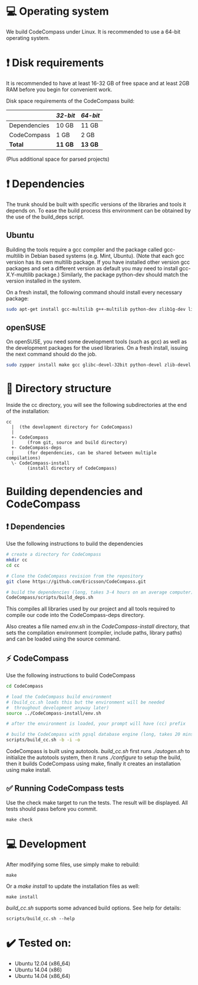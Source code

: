 # :computer: Operating system
We build CodeCompass under Linux. It is recommended to use a 64-bit operating system.

# :exclamation: Disk requirements
It is recommended to have at least 16-32 GB of free space and at least 2GB RAM before you begin for convenient work.


Disk space requirements of the CodeCompass build:

|              | *32-bit*  | *64-bit*  |
| ------------ | --------- | --------  |
| Dependencies | 10 GB     | 11 GB     |
| CodeCompass  | 1 GB      | 2 GB      |
| **Total**    | **11 GB** | **13 GB** |

(Plus additional space for parsed projects)

# :exclamation: Dependencies
The trunk should be built with specific versions of the libraries and tools it depends on. To ease the build process this environment can be obtained by the use of the build_deps script.

## Ubuntu
Building the tools require a gcc compiler and the package called gcc-multilib in Debian based systems (e.g. Mint, Ubuntu). (Note that each gcc version has its own multilib package. If you have installed other version gcc packages and set a different version as default you may need to install gcc-X.Y-multilib package.) Similarly, the package python-dev should match the version installed in the system.

On a fresh install, the following command should install every necessary package:
```bash
sudo apt-get install gcc-multilib g++-multilib python-dev zlib1g-dev libssl-dev texinfo
```

## openSUSE

On openSUSE, you need some development tools (such as gcc) as well as the development packages for the used libraries. On a fresh install, issuing the next command should do the job.
```bash
sudo zypper install make gcc glibc-devel-32bit python-devel zlib-devel patch libopenssl-devel subversion texinfo
```

# :file_folder: Directory structure
Inside the cc directory, you will see the following subdirectories at the end of the installation:
```
cc
  |  (the development directory for CodeCompass)
  |
  +- CodeCompass
  |     (from git, source and build directory)
  +- CodeCompass-deps
  |     (for dependencies, can be shared between multiple compilations)
  \- CodeCompass-install
        (install directory of CodeCompass)
```
# Building dependencies and CodeCompass

## :exclamation: Dependencies

Use the following instructions to build the dependencies
```bash
# create a directory for CodeCompass
mkdir cc
cd cc

# Clone the CodeCompass revision from the repository
git clone https://github.com/Ericsson/CodeCompass.git

# build the dependencies (long, takes 3-4 hours on an average computer)
CodeCompass/scripts/build_deps.sh
```
This compiles all libraries used by our project and all tools required to compile our code into the CodeCompass-deps directory.

Also creates a file named *env.sh* in the *CodeCompass-install* directory, that sets the compilation environment (compiler, include paths, library paths) and can be loaded using the source command.
## :zap: CodeCompass

Use the following instructions to build CodeCompass
```bash
cd CodeCompass

# load the CodeCompass build environment
# (build_cc.sh loads this but the environment will be needed
#  throughout development anyway later)
source ../CodeCompass-install/env.sh

# after the environment is loaded, your prompt will have (cc) prefix

# build the CodeCompass with pgsql database engine (long, takes 20 mins on an average computer)
scripts/build_cc.sh -b -i -o
```

CodeCompass is built using autotools. *build_cc.sh* first runs *./autogen.sh* to initialize the autotools system, then it runs *./configure* to setup the build, then it builds CodeCompass using make, finally it creates an installation using make install.

## :white_check_mark: Running CodeCompass tests
Use the check make target to run the tests. The result will be displayed. All tests should pass before you commit.
```
make check
```

# :computer: Development
After modifying some files, use simply make to rebuild:
```
make
```
Or a *make install* to update the installation files as well:
```
make install
```

*build_cc.sh* supports some advanced build options. See help for details:
```
scripts/build_cc.sh --help
```

# :heavy_check_mark: Tested on:
* Ubuntu 12.04 (x86_64)
* Ubuntu 14.04 (x86)
* Ubuntu 14.04 (x86_64) 
